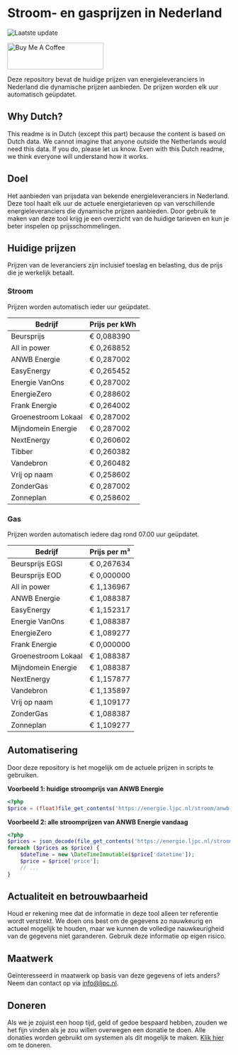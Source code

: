 # Stroom- en gasprijzen in Nederland

![Laatste update](https://img.shields.io/badge/laatste%20update-2024--01--29%2009%3A00%20CET-brightgreen)

<a href="https://www.buymeacoffee.com/Lars-" target="_blank"><img src="https://cdn.buymeacoffee.com/buttons/v2/default-orange.png" alt="Buy Me A Coffee" height="60" style="height: 60px !important;width: 217px !important;" ></a>

Deze repository bevat de huidige prijzen van energieleveranciers in Nederland die dynamische prijzen aanbieden. De prijzen worden elk uur automatisch geüpdatet.

## Why Dutch?

This readme is in Dutch (except this part) because the content is based on Dutch data. We cannot imagine that anyone outside the Netherlands would need this data. If you do, please let us know. Even with this Dutch readme, we think
everyone will understand how it works.

## Doel

Het aanbieden van prijsdata van bekende energieleveranciers in Nederland. Deze tool haalt elk uur de actuele energietarieven op van verschillende energieleveranciers die dynamische prijzen aanbieden. Door gebruik te maken van deze tool
krijg je een overzicht van de huidige tarieven en kun je beter inspelen op prijsschommelingen.

## Huidige prijzen

Prijzen van de leveranciers zijn inclusief toeslag en belasting, dus de prijs die je werkelijk betaalt.

### Stroom

Prijzen worden automatisch ieder uur geüpdatet.

 Bedrijf | Prijs per kWh 
---------|---------------
Beursprijs | € 0,088390
All in power | € 0,268852
ANWB Energie | € 0,287002
EasyEnergy | € 0,265452
Energie VanOns | € 0,287002
EnergieZero | € 0,288602
Frank Energie | € 0,264002
Groenestroom Lokaal | € 0,287002
Mijndomein Energie | € 0,287002
NextEnergy | € 0,260602
Tibber | € 0,260382
Vandebron | € 0,260482
Vrij op naam | € 0,258602
ZonderGas | € 0,287002
Zonneplan | € 0,258602


### Gas

Prijzen worden automatisch iedere dag rond 07.00 uur geüpdatet.

 Bedrijf | Prijs per m³ 
---------|--------------
Beursprijs EGSI | € 0,267634
Beursprijs EOD | € 0,000000
All in power | € 1,136967
ANWB Energie | € 1,088387
EasyEnergy | € 1,152317
Energie VanOns | € 1,088387
EnergieZero | € 1,089277
Frank Energie | € 0,000000
Groenestroom Lokaal | € 1,088387
Mijndomein Energie | € 1,088387
NextEnergy | € 1,157877
Vandebron | € 1,135897
Vrij op naam | € 1,109177
ZonderGas | € 1,088387
Zonneplan | € 1,109277


## Automatisering

Door deze repository is het mogelijk om de actuele prijzen in scripts te gebruiken.

**Voorbeeld 1: huidige stroomprijs van ANWB Energie**

```php
<?php
$price = (float)file_get_contents('https://energie.ljpc.nl/stroom/anwb-energie-nu.txt');

```

**Voorbeeld 2: alle stroomprijzen van ANWB Energie vandaag**

```php
<?php
$prices = json_decode(file_get_contents('https://energie.ljpc.nl/stroom/all-in-power-vandaag.json'),true);
foreach ($prices as $price) {
    $dateTime = new \DateTimeImmutable($price['datetime']);
    $price = $price['price'];
    // ...
}
```

## Actualiteit en betrouwbaarheid

Houd er rekening mee dat de informatie in deze tool alleen ter referentie wordt verstrekt. We doen ons best om de gegevens zo nauwkeurig en actueel mogelijk te houden, maar we kunnen de volledige nauwkeurigheid van de gegevens niet
garanderen. Gebruik deze informatie op eigen risico.

## Maatwerk

Geïnteresseerd in maatwerk op basis van deze gegevens of iets anders? Neem dan contact op
via [info@ljpc.nl](mailto:info@ljpc.nl?subject=Energie%20prijzen).

## Doneren

Als we je zojuist een hoop tijd, geld of gedoe bespaard hebben, zouden we het fijn vinden als je zou willen overwegen een
donatie te doen. Alle donaties worden gebruikt om systemen als dit mogelijk te
maken. [Klik hier](https://www.buymeacoffee.com/Lars-) om te doneren.
